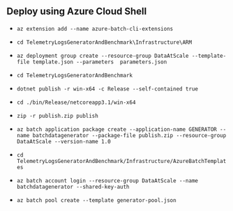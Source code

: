 ## Deploy using Azure Cloud Shell

- `az extension add --name azure-batch-cli-extensions`

- `cd TelemetryLogsGeneratorAndBenchmark\Infrastructure\ARM`

- `az deployment group create --resource-group DataAtScale --template-file template.json --parameters  parameters.json`

- `cd TelemetryLogsGeneratorAndBenchmark`

- `dotnet publish -r win-x64 -c Release --self-contained true`

- `cd ./bin/Release/netcoreapp3.1/win-x64`

- `zip -r publish.zip publish`

- `az batch application package create --application-name GENERATOR --name batchdatagenerator --package-file publish.zip --resource-group DataAtScale --version-name 1.0`

- `cd TelemetryLogsGeneratorAndBenchmark/Infrastructure/AzureBatchTemplates`

- `az batch account login --resource-group DataAtScale --name batchdatagenerator --shared-key-auth`

- `az batch pool create --template generator-pool.json`